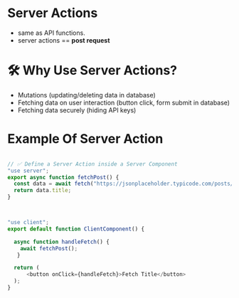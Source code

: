 # Server Actions

- same as API functions.
- server actions == **post request**

# 🛠️ Why Use Server Actions?

- Mutations (updating/deleting data in database)
- Fetching data on user interaction (button click, form submit in database)
- Fetching data securely (hiding API keys)

# Example Of Server Action

```Javascript

// ✅ Define a Server Action inside a Server Component
"use server";
export async function fetchPost() {
  const data = await fetch("https://jsonplaceholder.typicode.com/posts/1").then(res => res.json());
  return data.title;
}



"use client";
export default function ClientComponent() {

  async function handleFetch() {
    await fetchPost();
   }

  return (
      <button onClick={handleFetch}>Fetch Title</button>
  );
}
```
